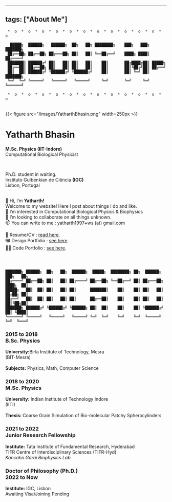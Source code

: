 
---
tags: ["About Me"]
--- 
```goat
 *  o  *  o  *  o  *  o  *  o  *  o  *  o  *  o  *  o  *  o  *  o  *  o  
                                                                            
  █████╗  ██████╗   ██████╗  ██╗   ██╗ ████████╗    ███╗   ███╗ ███████╗
 ██╔══██╗ ██╔══██╗ ██╔═══██╗ ██║   ██║ ╚══██╔══╝    ████╗ ████║ ██╔════╝
 ███████║ ██████╔╝ ██║   ██║ ██║   ██║    ██║       ██╔████╔██║ █████╗
 ██╔══██║ ██╔══██╗ ██║   ██║ ██║   ██║    ██║       ██║╚██╔╝██║ ██╔══╝    
 ██║  ██║ ██████╔╝ ╚██████╔╝ ╚██████╔╝    ██║       ██║ ╚═╝ ██║ ███████╗
 ╚═╝  ╚═╝ ╚═════╝   ╚═════╝   ╚═════╝     ╚═╝       ╚═╝     ╚═╝ ╚══════╝
 
 *  o  *  o  *  o  *  o  *  o  *  o  *  o  *  o  *  o  *  o  *  o  *  o  
```
<br>
<div class="rowx">
  <div class="columnx">
    {{< figure src="/images/YatharthBhasin.png" width=250px >}}
  </div>
  <div class="columnx">
    <h1>Yatharth Bhasin</h1>
    <b>M.Sc. Physics (IIT-Indore)</b><br>
    Computational Biological Physicist
    <p><br></p>
    Ph.D. student in waiting.<br>
    Instituto Gulbenkian de Ciência <b>(IGC) </b><br>
    Lisbon, Portugal
  </div>
</div> 
<br>

<span hidden> Brief Paragraph Introduction </span>

👋 Hi, I’m **Yatharth!**\
Welcome to my website! Here I post about things I do and like.\
👀 I’m interested in Computational Biological Physics & Biophysics \
💞️ I’m looking to collaborate on all things unknown. \
📫 You can write to me : yatharth1997+ws (at) gmail.com


<span hidden> Links </span>
📃 Resume/CV : [read here](https://drive.google.com/file/d/1XtsUeojuXNe-d_a9AhDXsk7MJZiTlsvz/view?usp=sharing). \
🖼️ Design Portfolio : [see here](https://drive.google.com/file/d/1a0pQmmWagRprBTpElnuLLAm9PI0GC458/view?usp=sharing).\
👨‍💻 Code Portfolio : [see here](https://github.com/yatharthb97).

<p>&nbsp;</p>


``` goat

███████╗ ██████╗  ██╗   ██╗  ██████╗  █████╗  ████████╗ ██╗  ██████╗  ███╗   ██╗
██╔════╝ ██╔══██╗ ██║   ██║ ██╔════╝ ██╔══██╗ ╚══██╔══╝ ██║ ██╔═══██╗ ████╗  ██║
█████╗   ██║  ██║ ██║   ██║ ██║      ███████║    ██║    ██║ ██║   ██║ ██╔██╗ ██║
██╔══╝   ██║  ██║ ██║   ██║ ██║      ██╔══██║    ██║    ██║ ██║   ██║ ██║╚██╗██║
███████╗ ██████╔╝ ╚██████╔╝ ╚██████╗ ██║  ██║    ██║    ██║ ╚██████╔╝ ██║ ╚████║
╚══════╝ ╚═════╝   ╚═════╝   ╚═════╝ ╚═╝  ╚═╝    ╚═╝    ╚═╝  ╚═════╝  ╚═╝  ╚═══╝
```
<centre>
<div class="timeline">
  <div class="outer">
    <div class="card">
      <div class="info">
        <h3 class="title">2015 to 2018<br>B.Sc. Physics</h3>
        <p><b>University:</b>Birla Institute of Technology, Mesra<br>(BIT-Mesra)<br><br>
           <b>Subjects:</b> Physics, Math, Computer Science
        </p>
      </div>
    </div>
    <div class="card">
      <div class="info">
        <h3 class="title">2018 to 2020<br>M.Sc. Physics</h3>
        <p><b>University:</b>
          Indian Institute of Technology Indore<br> (IITI)<br><br>
          <b>Thesis: </b>Coarse Grain Simulation of Bio-molecular Patchy Spherocylinders</p>
      </div>
    </div>
    <div class="card">
      <div class="info">
        <h3 class="title">2021 to 2022<br>Junior Research Fellowship</h3>
        <p><b>Institute:</b> Tata Institute of Fundamental Research, Hyderabad<br>
        TIFR Centre of Interdisciplinary Sciences (TIFR-Hyd)<br><em>Kancahn Garai Biophysics Lab</em>
      </p>
      </div>
    </div>
    <div class="card">
      <div class="info">
        <h3 class="title">Doctor of Philosophy (Ph.D.)<br>2022 to Now</h3>
        <p><b>Institute:</b> IGC, Lisbon<br>
        Awaiting Visa/Joining Pending</p>
      </div>
    </div>
</div></centre>